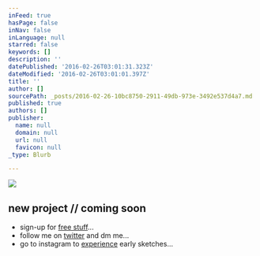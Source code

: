 ```yaml
---
inFeed: true
hasPage: false
inNav: false
inLanguage: null
starred: false
keywords: []
description: ''
datePublished: '2016-02-26T03:01:31.323Z'
dateModified: '2016-02-26T03:01:01.397Z'
title: ''
author: []
sourcePath: _posts/2016-02-26-10bc8750-2911-49db-973e-3492e537d4a7.md
published: true
authors: []
publisher:
  name: null
  domain: null
  url: null
  favicon: null
_type: Blurb

---
```

![](https://the-grid-user-content.s3-us-west-2.amazonaws.com/00c7458c-d0c5-482e-9cc9-3343717ca201.png)

## new project // coming soon

* sign-up for [free stuff][0]...
* follow me on [twitter][1] and dm me...
* go to instagram to [experience][2] early sketches...

[0]: http://j.mp/hakimsfriends
[1]: http://twitter.com/hakimcallier
[2]: http://instagram.com/hakimcallier